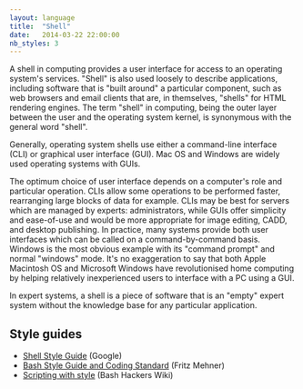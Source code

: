 ```yaml
---
layout: language
title:  "Shell"
date:   2014-03-22 22:00:00
nb_styles: 3
---
```


A shell in computing provides a user interface for access to an operating system's services. "Shell" is also used loosely to describe applications, including software that is "built around" a particular component, such as web browsers and email clients that are, in themselves, "shells" for HTML rendering engines. The term "shell" in computing, being the outer layer between the user and the operating system kernel, is synonymous with the general word "shell".

Generally, operating system shells use either a command-line interface (CLI) or graphical user interface (GUI). Mac OS and Windows are widely used operating systems with GUIs.

The optimum choice of user interface depends on a computer's role and particular operation. CLIs allow some operations to be performed faster, rearranging large blocks of data for example. CLIs may be best for servers which are managed by experts: administrators, while GUIs offer simplicity and ease-of-use and would be more appropriate for image editing, CADD, and desktop publishing. In practice, many systems provide both user interfaces which can be called on a command-by-command basis. Windows is the most obvious example with its "command prompt" and normal "windows" mode. It's no exaggeration to say that both Apple Macintosh OS and Microsoft Windows have revolutionised home computing by helping relatively inexperienced users to interface with a PC using a GUI.

In expert systems, a shell is a piece of software that is an "empty" expert system without the knowledge base for any particular application.

## Style guides

- [Shell Style Guide](https://google-styleguide.googlecode.com/svn/trunk/shell.xml) (Google)
- [Bash Style Guide and Coding Standard](http://lug.fh-swf.de/vim/vim-bash/StyleGuideShell.en.pdf) (Fritz Mehner)
- [Scripting with style](http://wiki.bash-hackers.org/scripting/style) (Bash Hackers Wiki)